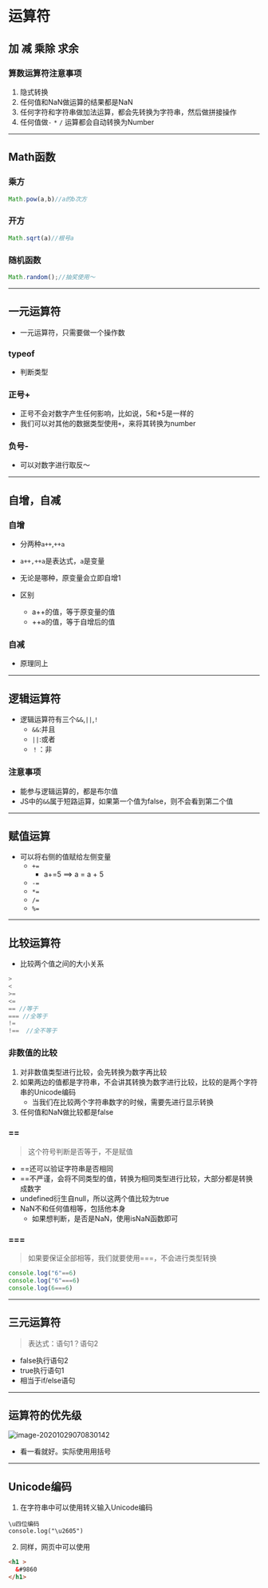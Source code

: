 # 运算符

## 加 减 乘除 求余

### 算数运算符注意事项

1. 隐式转换
2. 任何值和NaN做运算的结果都是NaN
3. 任何字符和字符串做加法运算，都会先转换为字符串，然后做拼接操作
4. 任何值做`-` `*` `/` 运算都会自动转换为Number

---

## Math函数

### 乘方

```javascript
Math.pow(a,b)//a的b次方
```

### 开方

```javascript
Math.sqrt(a)//根号a
```

### 随机函数

```javascript
Math.random();//抽奖使用～
```

---

## 一元运算符

- 一元运算符，只需要做一个操作数

### typeof

- 判断类型

### 正号+

- 正号不会对数字产生任何影响，比如说，5和+5是一样的
- 我们可以对其他的数据类型使用`+`，来将其转换为number

### 负号-

- 可以对数字进行取反～

---

## 自增，自减

### 自增

- 分两种`a++`,`++a`
- `a++,++a`是表达式，`a`是变量
- 无论是哪种，原变量会立即自增1

- 区别
  - a++的值，等于原变量的值
  - ++a的值，等于自增后的值

### 自减

- 原理同上

---

## 逻辑运算符

- 逻辑运算符有三个`&&`,`||`,`!`
  - `&&`:并且
  - `||`:或者
  - `！`：非



### 注意事项

- 能参与逻辑运算的，都是布尔值
- JS中的`&&`属于短路运算，如果第一个值为false，则不会看到第二个值

---

## 赋值运算

- 可以将右侧的值赋给左侧变量
  - `+=` 
    - a+=5 ==> a = a + 5
  - `-=`
  - `*=`
  - `/=`
  - `%=`

---

## 比较运算符

- 比较两个值之间的大小关系

```javascript
>
<
>=
<=
== //等于 
=== //全等于 
!=
!==  //全不等于
```

### 非数值的比较

1. 对非数值类型进行比较，会先转换为数字再比较
2. 如果两边的值都是字符串，不会讲其转换为数字进行比较，比较的是两个字符串的Unicode编码
   - 当我们在比较两个字符串数字的时候，需要先进行显示转换
3. 任何值和NaN做比较都是false

### ==

> 这个符号判断是否等于，不是赋值

- ==还可以验证字符串是否相同
- ==不严谨，会将不同类型的值，转换为相同类型进行比较，大部分都是转换成数字
- undefined衍生自null，所以这两个值比较为true
- NaN不和任何值相等，包括他本身
  - 如果想判断，是否是NaN，使用isNaN函数即可

### ===

> 如果要保证全部相等，我们就要使用===，不会进行类型转换

```javascript
console.log("6"==6)
console.log("6"===6)
console.log(6===6)
```

---

## 三元运算符

> 表达式：语句1？语句2

- false执行语句2
- true执行语句1
- 相当于if/else语句

---

## 运算符的优先级

![image-20201029070830142](https://gitee.com/kidjaya/imageStorage/raw/master/images/image-20201029070830142.png)

- 看一看就好。实际使用用括号

---

## Unicode编码

1. 在字符串中可以使用转义输入Unicode编码

```javas
\u四位编码
console.log("\u2605")
```

2. 同样，网页中可以使用 

```html
<h1 >
  &#9860
</h1>
```

